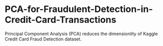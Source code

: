 # PCA-for-Fraudulent-Detection-in-Credit-Card-Transactions
Principal Component Analysis (PCA) reduces the dimensionlity of Kaggle Credit Card Fraud Detection dataset.
